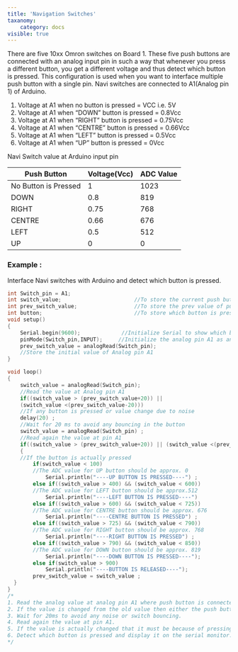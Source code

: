 ```yaml
---
title: 'Navigation Switches'
taxanomy:
    category: docs
visible: true
---
```

There are five 10xx Omron switches on Board 1. These five push buttons are connected with an analog input pin in such a way that whenever you press a different button, you get a different voltage and thus detect which button is pressed. This configuration is used when you want to interface multiple push button with a single pin. Navi switches are connected to A1(Analog pin 1) of Arduino.  
1. Voltage at A1 when no button is pressed = VCC i.e. 5V
2. Voltage at A1 when “DOWN” button is pressed = 0.8Vcc
3. Voltage at A1 when “RIGHT” button is pressed = 0.75Vcc
3. Voltage at A1 when “CENTRE” button is pressed = 0.66Vcc
3. Voltage at A1 when “LEFT” button is pressed = 0.5Vcc
3. Voltage at A1 when “UP” button is pressed = 0Vcc

Navi Switch value at Arduino input pin  

| Push Button | Voltage(Vcc) | ADC Value |
| ----------- | ------------ | --------- |
| No Button is Pressed | 1 | 1023 |
| DOWN | 0.8 | 819 |
| RIGHT | 0.75 | 768 |
| CENTRE | 0.66 | 676 |
| LEFT | 0.5 | 512 |
| UP | 0 | 0 |
### Example :
Interface Navi switches with Arduino and detect which button is pressed.  

```c
int Switch_pin = A1;       
int switch_value;           		    //To store the current push button value 
int prev_switch_value;      		    //To store the prev value of push buttons
int button;                 		    //To store which button is pressed
void setup() 
{
    Serial.begin(9600);       	    //Initialize Serial to show which button is pressed
    pinMode(Switch_pin,INPUT);     //Initialize the analog pin A1 as an Input 
    prev_switch_value = analogRead(Switch_pin);      
    //Store the initial value of Analog pin A1
}

void loop() 
{
    switch_value = analogRead(Switch_pin); 
    //Read the value at Analog pin A1
    if((switch_value > (prev_switch_value+20)) ||
    (switch_value <(prev_switch_value-20)))     
    //If any button is pressed or value change due to noise 
    delay(20) ;             			
    //Wait for 20 ms to avoid any bouncing in the button 
    switch_value = analogRead(Switch_pin) ; 
    //Read again the value at pin A1
    if((switch_value > (prev_switch_value+20)) || (switch_value <(prev_switch_value-20)))
    {
    //If the button is actually pressed
        if(switch_value < 100) 	
        //The ADC value for UP button should be approx. 0
            Serial.println("----UP BUTTON IS PRESSED----") ; 
        else if((switch_value > 400) && (switch_value < 600))
        //The ADC value for LEFT button should be approx.512
            Serial.println("----LEFT BUTTON IS PRESSED----")
        else if((switch_value > 600) && (switch_value < 725))
        //The ADC value for CENTRE button should be approx. 676
            Serial.println("----CENTRE BUTTON IS PRESSED") ; 
        else if((switch_value > 725) && (switch_value < 790))
        //The ADC value for RIGHT button should be approx. 768
            Serial.println("----RIGHT BUTTON IS PRESSED") ; 
        else if((switch_value > 790) && (switch_value < 850))
        //The ADC value for DOWN button should be approx. 819
            Serial.println("----DOWN BUTTON IS PRESSED----"); 
        else if(switch_value > 900) 
            Serial.println("----BUTTON IS RELEASED----");    
        prev_switch_value = switch_value ;    
  }   
}
/*
1. Read the analog value at analog pin A1 where push button is connected. 
2. If the value is changed from the old value then either the push button is pressed or value changes due to some noise.
3. Wait for 20ms to avoid any noise or switch bouncing.
4. Read again the value at pin A1.
5. If the value is actually changed that it must be because of pressing one of five push buttons.
6. Detect which button is pressed and display it on the serial monitor. 
*/
```